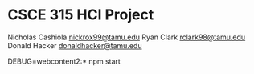 # CSCE 315 HCI Project
Nicholas Cashiola nickrox99@tamu.edu
Ryan Clark rclark98@tamu.edu
Donald Hacker donaldhacker@tamu.edu


DEBUG=webcontent2:* npm start